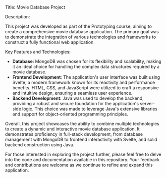 Title: Movie Database Project

Description:

This project was developed as part of the Prototyping course, aiming to create a comprehensive movie database application. The primary goal was to demonstrate the integration of various technologies and frameworks to construct a fully functional web application.

Key Features and Technologies:

- **Database**: MongoDB was chosen for its flexibility and scalability, making it an ideal choice for handling the complex data structures required by a movie database.
- **Frontend Development**: The application's user interface was built using Svelte, a modern framework known for its reactivity and performance benefits. HTML, CSS, and JavaScript were utilized to craft a responsive and intuitive design, ensuring a seamless user experience.
- **Backend Development**: Java was used to develop the backend, providing a robust and secure foundation for the application's server-side logic. This choice was made to leverage Java's extensive libraries and support for object-oriented programming principles.

Overall, this project showcases the ability to combine multiple technologies to create a dynamic and interactive movie database application. It demonstrates proficiency in full-stack development, from database management with MongoDB to frontend interactivity with Svelte, and solid backend construction using Java.

For those interested in exploring the project further, please feel free to delve into the code and documentation available in this repository. Your feedback and contributions are welcome as we continue to refine and expand this application.
